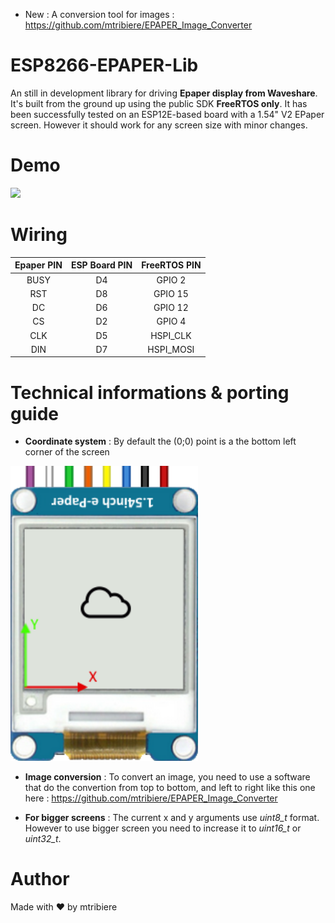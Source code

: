   + New : A conversion tool for images : https://github.com/mtribiere/EPAPER_Image_Converter
# ESP8266-EPAPER-Lib
An still in development library for driving <b>Epaper display from Waveshare</b>. It's built from the ground up using the public SDK <b>FreeRTOS only</b>.
It has been successfully tested on an ESP12E-based board with a 1.54" V2 EPaper screen. However it should work for any screen size with minor changes.

# Demo
<img src="Pics/IMG_20210103_182554.jpg" width="600">

# Wiring
| Epaper PIN | ESP Board PIN | FreeRTOS PIN
| :---: | :---: | :---: |
| BUSY | D4 | GPIO 2 |
| RST | D8 | GPIO 15 |
| DC | D6 | GPIO 12 |
| CS | D2 | GPIO 4 |
| CLK | D5 | HSPI_CLK |
| DIN | D7 | HSPI_MOSI |

# Technical informations & porting guide
* **Coordinate system** : By default the (0;0) point is a the bottom left corner of the screen
<img src="Pics/Epaper_schema.png" width="300">

* **Image conversion** : To convert an image, you need to use a software that do the convertion from top to bottom, and left to right like this one here :  https://github.com/mtribiere/EPAPER_Image_Converter

* **For bigger screens** : The current x and y arguments use _uint8_t_ format. However to use bigger screen you need to increase it to _uint16_t_ or _uint32_t_.

# Author
Made with ❤️ by mtribiere
